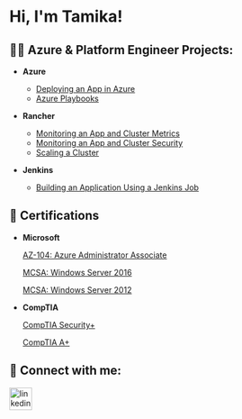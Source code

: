 <h1>Hi, I'm Tamika!</h1>

<h2>👩‍💻 Azure & Platform Engineer Projects:</h2>

- <b>Azure</b>
  - [Deploying an App in Azure](https://github.com/tamikawhite/Azure)
  - [Azure Playbooks](https://github.com/tamikawhite/Azure)
  
- <b>Rancher</b>
  - [Monitoring an App and Cluster Metrics](https://github.com/tamikawhite/Rancher)
  - [Monitoring an App and Cluster Security](https://github.com/tamikawhite/Rancher)
  - [Scaling a Cluster](https://github.com/tamikawhite/Rancher)
 
- <b>Jenkins</b>
  - [Building an Application Using a Jenkins Job](https://github.com/tamikawhite/Jenkins)

<h2>📄 Certifications</h2>

- <b>Microsoft</b>

  [AZ-104: Azure Administrator Associate](https://learn.microsoft.com/api/credentials/share/en-us/TAMIKAWHITE-1077/9F1C89387915353D?sharingId=D13252E7AB64425F)
  
  [MCSA: Windows Server 2016](https://learn.microsoft.com/en-us/credentials/certifications/mcsa-windows-server-2016-certification/?sharingId=D13252E7AB64425F)

  [MCSA: Windows Server 2012](https://learn.microsoft.com/en-us/credentials/certifications/mcsa-windows-server-certification/?sharingId=D13252E7AB64425F)

- <b>CompTIA</b>

  [CompTIA Security+](https://www.certmetrics.com/comptia/candidate/cert_summary.aspx)
  
  [CompTIA A+](https://www.certmetrics.com/comptia/candidate/cert_summary.aspx)

  
<h2> 🤳 Connect with me:</h2>

[<img src='https://cdn.jsdelivr.net/npm/simple-icons@3.0.1/icons/linkedin.svg' alt='linkedin' height='40'>](https://www.linkedin.com/in/tamika-white-31918745/)  

<!--
**joshmadakor1/joshmadakor1** is a ✨ _special_ ✨ repository because its `README.md` (this file) appears on your GitHub profile.

Here are some ideas to get you started:

- 🔭 I’m currently working on ...
- 🌱 I’m currently learning ...
- 👯 I’m looking to collaborate on ...
- 🤔 I’m looking for help with ...
- 💬 Ask me about ...
- 📫 How to reach me: ...
- 😄 Pronouns: ...
- ⚡ Fun fact: ...
-->
